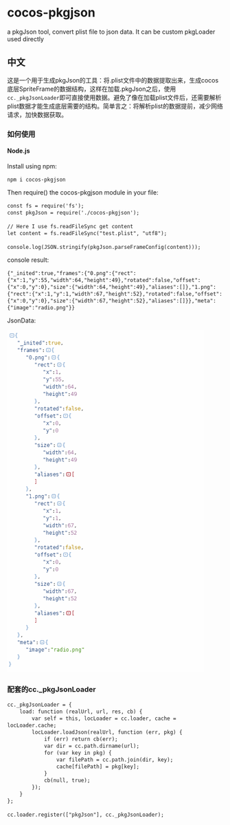 # cocos-pkgjson
a pkgJson tool, convert plist file to json data. It can be custom pkgLoader used directly

## 中文
这是一个用于生成pkgJson的工具：将.plist文件中的数据提取出来，生成cocos底层SpriteFrame的数据结构，这样在加载.pkgJson之后，使用```cc._pkgJsonLoader```即可直接使用数据。避免了像在加载plist文件后，还需要解析plist数据才能生成底层需要的结构。简单言之：将解析plist的数据提前，减少网络请求，加快数据获取。

### 如何使用
#### Node.js
Install using npm:

```
npm i cocos-pkgjson
```

Then require() the cocos-pkgjson module in your file:
```
const fs = require('fs');
const pkgJson = require('./cocos-pkgjson');

// Here I use fs.readFileSync get content
let content = fs.readFileSync("test.plist", "utf8");

console.log(JSON.stringify(pkgJson.parseFrameConfig(content)));
```

console result:
```
{"_inited":true,"frames":{"0.png":{"rect":{"x":1,"y":55,"width":64,"height":49},"rotated":false,"offset":{"x":0,"y":0},"size":{"width":64,"height":49},"aliases":[]},"1.png":{"rect":{"x":1,"y":1,"width":67,"height":52},"rotated":false,"offset":{"x":0,"y":0},"size":{"width":67,"height":52},"aliases":[]}},"meta":{"image":"radio.png"}}
```

JsonData:

![](./result.png)


### 配套的cc._pkgJsonLoader
```
cc._pkgJsonLoader = {
    load: function (realUrl, url, res, cb) {
        var self = this, locLoader = cc.loader, cache = locLoader.cache;
        locLoader.loadJson(realUrl, function (err, pkg) {
            if (err) return cb(err);
            var dir = cc.path.dirname(url);
            for (var key in pkg) {
                var filePath = cc.path.join(dir, key);
                cache[filePath] = pkg[key];
            }
            cb(null, true);
        });
    }
};

cc.loader.register(["pkgJson"], cc._pkgJsonLoader);
```